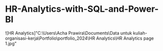 # HR-Analytics-with-SQL-and-Power-BI

![HR Analytics]"C:\Users\Acha Prawira\Documents\Data untuk kuliah-organisasi-kerja\Portfolio\portfolio_2024\HR Analytics\HR Analytics page 1.jpg"